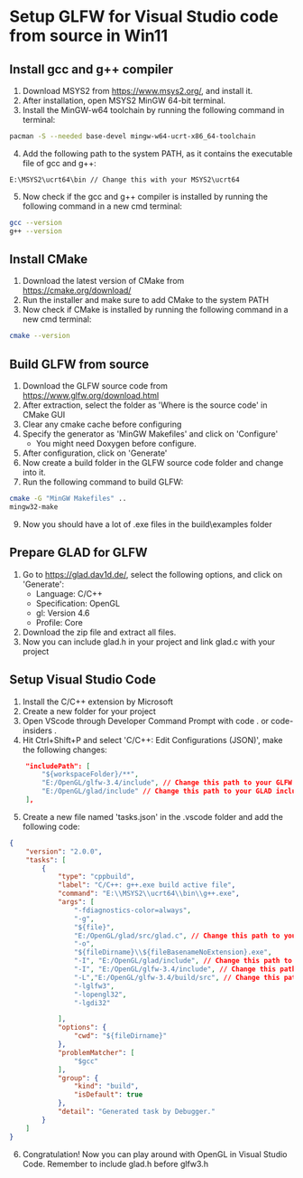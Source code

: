 # Setup GLFW for Visual Studio code from source in Win11
## Install gcc and g++ compiler
1. Download MSYS2 from https://www.msys2.org/, and install it.
2. After installation, open MSYS2 MinGW 64-bit terminal.
3. Install the MinGW-w64 toolchain by running the following command in terminal:
```bash
pacman -S --needed base-devel mingw-w64-ucrt-x86_64-toolchain
```
4. Add the following path to the system PATH, as it contains the executable file of gcc and g++:
```
E:\MSYS2\ucrt64\bin // Change this with your MSYS2\ucrt64
```
5. Now check if the gcc and g++ compiler is installed by running the following command in a new cmd terminal:
```bash
gcc --version
g++ --version
```
## Install CMake
1. Download the latest version of CMake from https://cmake.org/download/
2. Run the installer and make sure to add CMake to the system PATH
3. Now check if CMake is installed by running the following command in a new cmd terminal:
```bash
cmake --version
```
## Build GLFW from source
1. Download the GLFW source code from https://www.glfw.org/download.html
2. After extraction, select the folder as 'Where is the source code' in CMake GUI
3. Clear any cmake cache before configuring
4. Specify the generator as 'MinGW Makefiles' and click on 'Configure'
    - You might need Doxygen before configure.
5. After configuration, click on 'Generate'
6. Now create a build folder in the GLFW source code folder and change into it.
7. Run the following command to build GLFW:
```bash
cmake -G "MinGW Makefiles" ..
mingw32-make
```
9. Now you should have a lot of .exe files in the build\examples folder
## Prepare GLAD for GLFW
1. Go to https://glad.dav1d.de/, select the following options, and click on 'Generate':
    - Language: C/C++
    - Specification: OpenGL
    - gl: Version 4.6
    - Profile: Core
2. Download the zip file and extract all files.
3. Now you can include glad.h in your project and link glad.c with your project
## Setup Visual Studio Code
1. Install the C/C++ extension by Microsoft
2. Create a new folder for your project
3. Open VScode through Developer Command Prompt with code . or code-insiders .
4. Hit Ctrl+Shift+P and select 'C/C++: Edit Configurations (JSON)', make the following changes:
```json
    "includePath": [
        "${workspaceFolder}/**",
        "E:/OpenGL/glfw-3.4/include", // Change this path to your GLFW include folder
        "E:/OpenGL/glad/include" // Change this path to your GLAD include folder
    ],
```
5. Create a new file named 'tasks.json' in the .vscode folder and add the following code:
```json
{
    "version": "2.0.0",
    "tasks": [
        {
            "type": "cppbuild",
            "label": "C/C++: g++.exe build active file",
            "command": "E:\\MSYS2\\ucrt64\\bin\\g++.exe", 
            "args": [
                "-fdiagnostics-color=always",
                "-g",
                "${file}",
                "E:/OpenGL/glad/src/glad.c", // Change this path to your glad.c
                "-o",
                "${fileDirname}\\${fileBasenameNoExtension}.exe",
                "-I", "E:/OpenGL/glad/include", // Change this path to yours
                "-I", "E:/OpenGL/glfw-3.4/include", // Change this path to yours
                "-L","E:/OpenGL/glfw-3.4/build/src", // Change this path to yours
                "-lglfw3",
                "-lopengl32",
                "-lgdi32"

            ],
            "options": {
                "cwd": "${fileDirname}"
            },
            "problemMatcher": [
                "$gcc"
            ],
            "group": {
                "kind": "build",
                "isDefault": true
            },
            "detail": "Generated task by Debugger."
        }
    ]
}
```
6. Congratulation! Now you can play around with OpenGL in Visual Studio Code. Remember to include glad.h before glfw3.h
